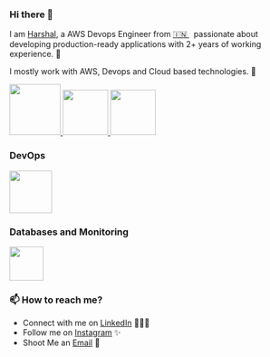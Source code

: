 ### Hi there 👋

<!--
**Harshal_Kalamkar** is a ✨ _special_ ✨ repository because its `README.md` (this file) appears on your GitHub profile.
-->

I am [Harshal](https://www.linkedin.com/in/harshalkalamkar045/), a AWS Devops Engineer from [🇮🇳 ](https://en.wikipedia.org/wiki/India)&nbsp; passionate about developing production-ready applications with 2+ years of working experience. 🎯

I mostly work with AWS, Devops  and Cloud based technologies. 🚀


<p float="left">
  <a href="https://python.org/" target="_blank" >
    <img src="https://media1.giphy.com/media/KAq5w47R9rmTuvWOWa/giphy.gif"  height="90" />
  </a>
  <a href="https://www.docker.com/" target="_blank" >
    <img src="https://raw.githubusercontent.com/itsksaurabh/itsksaurabh/master/assets/docker.gif"  height="80" /> 
  </a>
  
  <a href="https://www.djangoproject.com/" target="_blank" >
    <img src="https://www.edgica.com/wp-content/files/django-logo-big.jpg"  height="80" /> 
  </a>
 </p>
  
### DevOps
  
 <p float="left">
  <a href="https://aws.amazon.com/" target="_blank" >
    <img src="https://raw.githubusercontent.com/itsksaurabh/itsksaurabh/master/assets/aws.gif"  height="75" />
  </a>
 </p>
  
### Databases and Monitoring
  
  </a>
    <a href="https://www.postgresql.org" target="_blank" >
    <img src="https://www.postgresql.org/media/img/about/press/elephant.png" height="60" />
  </a>
 
  
</p>


### 📫 How to reach me?

  - Connect with me on [LinkedIn](https://www.linkedin.com/in/harshalkalamkar045/) 👨🏻‍💻
 - Follow me on [Instagram](https://www.linkedin.com/in/harshalkalamkar045/) ✨
 - Shoot Me an [Email](https://www.linkedin.com/in/harshalkalamkar045/) 💌
